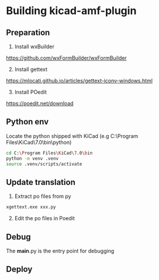 # Building kicad-amf-plugin

## Preparation

1. Install wxBuilder

https://github.com/wxFormBuilder/wxFormBuilder

2. Install gettext

https://mlocati.github.io/articles/gettext-iconv-windows.html

3. Install POedit

https://poedit.net/download

## Python env

Locate the python shipped with KiCad (e.g C:\Program Files\KiCad\7.0\bin\python)

```sh
cd C:\Program Files\KiCad\7.0\bin
python -m venv .venv
source .venv/scripts/activate

```

## Update translation

1. Extract po files from py

```sh
xgettext.exe xxx.py
```

2. Edit the po files in Poedit

## Debug

The **main**.py is the entry point for debugging

## Deploy
